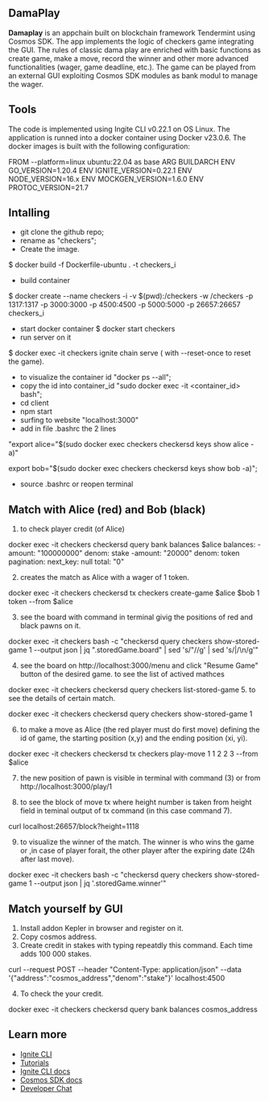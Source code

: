 ## DamaPlay

**Damaplay** is an appchain built on blockchain framework Tendermint using Cosmos SDK. The app implements the logic of checkers game integrating the GUI. The rules of classic dama play are enriched with basic functions as create game, make a move, record the winner and other more advanced functionalities (wager, game deadline, etc.). The game can be played from an external GUI exploiting Cosmos SDK modules as bank modul to manage the wager.
## Tools

The code is implemented using Ingite CLI v0.22.1 on OS Linux. The application is runned into a docker container using Docker v23.0.6. The docker images is built with the following configuration:

FROM --platform=linux ubuntu:22.04 as base ARG BUILDARCH ENV GO_VERSION=1.20.4 ENV IGNITE_VERSION=0.22.1 ENV NODE_VERSION=16.x ENV MOCKGEN_VERSION=1.6.0 ENV PROTOC_VERSION=21.7
## Intalling

 - git clone the github repo;
- rename as "checkers";
- Create the image. 

$ docker build -f Dockerfile-ubuntu . -t checkers_i

- build container

$ docker create --name checkers -i -v $(pwd):/checkers -w /checkers -p 1317:1317 -p 3000:3000 -p 4500:4500 -p 5000:5000 -p 26657:26657 checkers_i

- start docker container $ docker start checkers
- run server on it

$ docker exec -it checkers ignite chain serve ( with --reset-once to reset the game).

 
 - to visualize the container id "docker ps --all";
 - copy the id into container_id "sudo docker exec -it <container_id> bash";
 - cd client
 - npm start
 - surfing to website "localhost:3000"
 - add in file .bashrc the 2 lines

"export alice="$(sudo docker exec checkers checkersd keys show alice -a)"

export bob="$(sudo docker exec checkers checkersd keys show bob -a)";

- source .bashrc or reopen terminal

## Match with Alice (red) and Bob (black)

1. to check player credit (of Alice)

docker exec -it checkers checkersd query bank balances $alice balances: -amount: "100000000" denom: stake -amount: "20000" denom: token pagination: next_key: null total: "0"

2. creates the match as Alice with a wager of 1 token.

docker exec -it checkers checkersd tx checkers create-game $alice $bob 1 token --from $alice

3. see the board with command in terminal givig the positions of red and black pawns on it.

docker exec -it checkers bash -c "checkersd query checkers show-stored-game 1 --output json | jq ".storedGame.board" | sed 's/"//g' | sed 's/|/\n/g'"

 4. see the board on http://localhost:3000/menu and click "Resume Game" button of the desired game.
  to see the list of actived mathces

docker exec -it checkers checkersd query checkers list-stored-game 
5. to see the details of certain match.

docker exec -it checkers checkersd query checkers show-stored-game 1

 6. to make a move as Alice (the red player must do first move) defining the id of game, the starting position (x,y) and the ending position (xi, yi).

docker exec -it checkers checkersd tx checkers play-move 1 1 2 2 3 --from $alice

7. the new position of pawn is visible in terminal with command (3) or from http://localhost:3000/play/1
    
8. to see the block of move tx where height number is taken from height field in teminal output of tx command (in this case command 7).

curl localhost:26657/block?height=1118

9. to visualize the winner of the match. The winner is who wins the game or ,in case of player forait, the other player after the expiring date (24h after last move).

docker exec -it checkers bash -c "checkersd query checkers show-stored-game 1 --output json | jq '.storedGame.winner'"
## Match yourself by GUI

 1. Install addon Kepler in browser and register on it.
 2. Copy cosmos address.
 3. Create credit in stakes with typing repeatdly this command. Each time adds 100 000 stakes.

curl --request POST --header "Content-Type: application/json" --data '{"address":"cosmos_address","denom":"stake"}' localhost:4500

4. To check the your credit.

docker exec -it checkers checkersd query bank balances cosmos_address

## Learn more

- [Ignite CLI](https://ignite.com/cli)
- [Tutorials](https://docs.ignite.com/guide)
- [Ignite CLI docs](https://docs.ignite.com)
- [Cosmos SDK docs](https://docs.cosmos.network)
- [Developer Chat](https://discord.gg/ignite)
